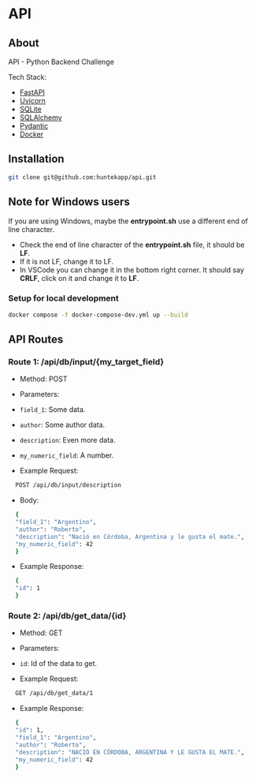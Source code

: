 # API

## About

API - Python Backend Challenge

Tech Stack:

- [FastAPI](https://fastapi.tiangolo.com/)
- [Uvicorn](https://www.uvicorn.org/)
- [SQLite](https://www.sqlite.org/index.html)
- [SQLAlchemy](https://www.sqlalchemy.org)
- [Pydantic](https://docs.pydantic.dev/latest/)
- [Docker](https://www.docker.com/)

## Installation

```bash
git clone git@github.com:huntekapp/api.git
```

## Note for Windows users

If you are using Windows, maybe the **entrypoint.sh** use a different end of line character.

- Check the end of line character of the **entrypoint.sh** file, it should be **LF**.
- If it is not LF, change it to LF.
- In VSCode you can change it in the bottom right corner. It should say **CRLF**, click on it and change it to **LF**.

### Setup for local development

```bash
docker compose -f docker-compose-dev.yml up --build
```

## API Routes

### Route 1: /api/db/input/{my_target_field}

- Method: POST
- Parameters:
- `field_1`: Some data.
- `author`: Some author data.
- `description`: Even more data.
- `my_numeric_field`: A number.

- Example Request:

```bash
  POST /api/db/input/description
```

- Body:

```bash
  {
  "field_1": "Argentino",
  "author": "Roberto",
  "description": "Nació en Córdoba, Argentina y le gusta el mate.",
  "my_numeric_field": 42
  }
```

- Example Response:

```bash
  {
  "id": 1
  }
```

### Route 2: /api/db/get_data/{id}

- Method: GET
- Parameters:
- `id`: Id of the data to get.

- Example Request:

```bash
  GET /api/db/get_data/1
```

- Example Response:

```bash
  {
  "id": 1,
  "field_1": "Argentino",
  "author": "Roberto",
  "description": "NACIÓ EN CÓRDOBA, ARGENTINA Y LE GUSTA EL MATE.",
  "my_numeric_field": 42
  }
```
